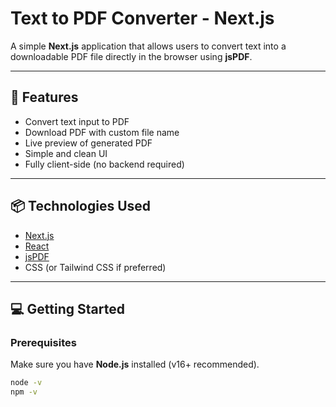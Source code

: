 # Text to PDF Converter - Next.js

A simple **Next.js** application that allows users to convert text into a downloadable PDF file directly in the browser using **jsPDF**.

---

## 🚀 Features

- Convert text input to PDF
- Download PDF with custom file name
- Live preview of generated PDF
- Simple and clean UI
- Fully client-side (no backend required)

---

## 📦 Technologies Used

- [Next.js](https://nextjs.org/)
- [React](https://reactjs.org/)
- [jsPDF](https://github.com/parallax/jsPDF)
- CSS (or Tailwind CSS if preferred)

---

## 💻 Getting Started

### Prerequisites

Make sure you have **Node.js** installed (v16+ recommended).

```bash
node -v
npm -v
